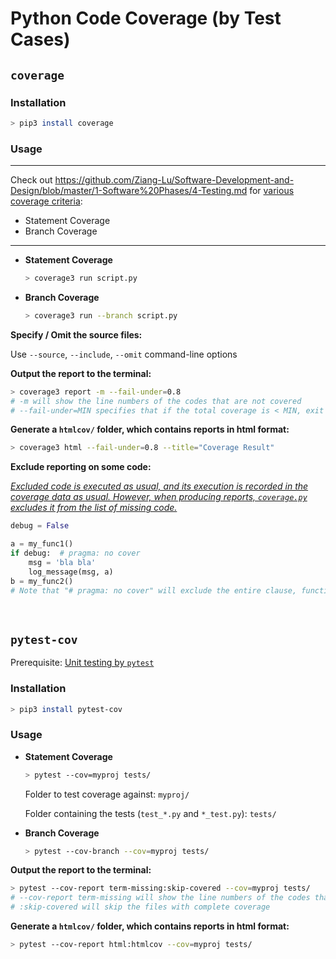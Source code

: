 # Python Code Coverage (by Test Cases)

## `coverage`

### Installation

```bash
> pip3 install coverage
```

### Usage

***

Check out https://github.com/Ziang-Lu/Software-Development-and-Design/blob/master/1-Software%20Phases/4-Testing.md for <u>various coverage criteria</u>:

* Statement Coverage
* Branch Coverage

***

* **Statement Coverage**

  ```bash
  > coverage3 run script.py
  ```

* **Branch Coverage**

  ```bash
  > coverage3 run --branch script.py
  ```

**Specify / Omit the source files:**

Use `--source`, `--include`, `--omit` command-line options

**Output the report to the terminal:**

```bash
> coverage3 report -m --fail-under=0.8
# -m will show the line numbers of the codes that are not covered
# --fail-under=MIN specifies that if the total coverage is < MIN, exit with a status of 2
```

**Generate a `htmlcov/` folder, which contains reports in html format:**

```bash
> coverage3 html --fail-under=0.8 --title="Coverage Result"
```

**Exclude reporting on some code:**

*<u>Excluded code is executed as usual,  and its execution is recorded in the coverage data as usual. However, when producing reports, `coverage.py` excludes it from the list of missing code.</u>*

```python
debug = False

a = my_func1()
if debug:  # pragma: no cover
    msg = 'bla bla'
    log_message(msg, a)
b = my_func2()
# Note that "# pragma: no cover" will exclude the entire clause, function or class definition
```

<br>

## `pytest-cov`

Prerequisite: <a href="[https://github.com/Ziang-Lu/Miscellaneous/tree/master/Unit%20Tests/pytest%20for%20Python](https://github.com/Ziang-Lu/Miscellaneous/tree/master/Unit Tests/pytest for Python)">Unit testing by `pytest`</a>

### Installation

```bash
> pip3 install pytest-cov
```

### Usage

* **Statement Coverage**

  ```bash
  > pytest --cov=myproj tests/
  ```

  Folder to test coverage against: `myproj/`

  Folder containing the tests (`test_*.py` and `*_test.py`): `tests/`

* **Branch Coverage**

  ```bash
  > pytest --cov-branch --cov=myproj tests/
  ```

**Output the report to the terminal:**

```bash
> pytest --cov-report term-missing:skip-covered --cov=myproj tests/
# --cov-report term-missing will show the line numbers of the codes that are not covered
# :skip-covered will skip the files with complete coverage
```

**Generate a `htmlcov/` folder, which contains reports in html format:**

```bash
> pytest --cov-report html:htmlcov --cov=myproj tests/
```

